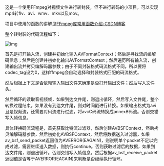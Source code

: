 这是一个使用FFmpeg对视频文件进行转封装，但不进行转码的小项目，可以实现mp4转flv、avi、wmv、mkv以及mov。

项目中使用的函数的讲解见[FFmpeg库常用函数介绍-CSDN博客](https://blog.csdn.net/m0_51496461/article/details/135315126?spm=1001.2014.3001.5502)

整个转封装的代码流程如下：

![img](file:///C:/Users/ZouNan/AppData/Local/Temp/msohtmlclip1/01/clip_image002.png)

首先是打开输入流，创建并初始化输入AVFormatContext；然后是寻找流的编解码信息；然后是创建并初始化输出AVFormatContext；然后遍历所有输入流，创建输出流并拷贝编解码器参数；由于不同封装格式码流格式不同，所以要将codec_tag设为0，这样ffmpeg会自动选择和封装格式匹配的码流格式。

然后根据上下文是否依赖输入输出文件来确定是否打开输出文件；然后写入文件头。

然后循环的读取音视频帧，如果到达文件尾，则退出循环，然后写入文件尾，整个转换过程结束。如果没有到达文件尾，则对时间戳进行转换。如果输出格式为avi且是视频流，还需要对码流进行过滤，将avcC码流转换成annexB码流。否则交错写入帧信息。

具体转换码流流程是，首先获取比特流过滤器，然后创建AVBSFContext，然后拷贝编解码器参数，然后初始化AVBSFContext，然后将数据送入过滤器，如果av_bsf_send_packet返回值为AVERROR(EAGAIN)，则说明单个packet不足以完成过滤，需要继续送入数据，则执行continue。否则获取过滤后的数据，如果到达文件尾，则退出循环。否则交错写入帧信息。然后根据av_bsf_receive_packet返回值是否等于AVERROR(EAGAIN)来判断是否继续执行循环。